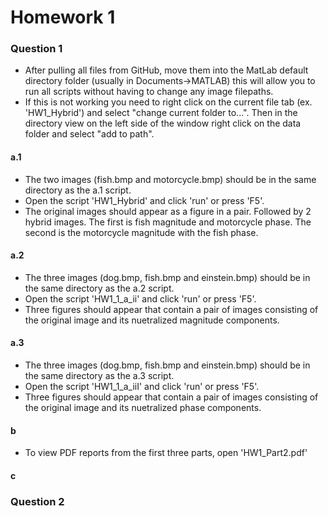 # Homework 1

### Question 1

- After pulling all files from GitHub, move them into the MatLab default directory folder (usually in Documents->MATLAB) this will allow you to run all scripts without having to change any image filepaths. 
- If this is not working you need to right click on the current file tab (ex. 'HW1_Hybrid') and select "change current folder to...". Then in the directory view on the left side of the window right click on the data folder and select "add to path". 

#### a.1
- The two images (fish.bmp and motorcycle.bmp) should be in the same directory as the a.1 script. 
- Open the script 'HW1_Hybrid'  and click 'run' or press 'F5'. 
- The original images should appear as a figure in a pair. Followed by 2 hybrid images. The first is fish magnitude and motorcycle phase. The second is the motorcycle magnitude with the fish phase.   

#### a.2
- The three images (dog.bmp, fish.bmp and einstein.bmp) should be in the same directory as the a.2 script.
- Open the script 'HW1_1_a_ii' and click 'run' or press 'F5'. 
- Three figures should appear that contain a pair of images consisting of the original image and its nuetralized magnitude components.

#### a.3
- The three images (dog.bmp, fish.bmp and einstein.bmp) should be in the same directory as the a.3 script.
- Open the script 'HW1_1_a_iiI' and click 'run' or press 'F5'. 
- Three figures should appear that contain a pair of images consisting of the original image and its nuetralized phase components.

#### b
- To view PDF reports from the first three parts, open 'HW1_Part2.pdf'

#### c

### Question 2
